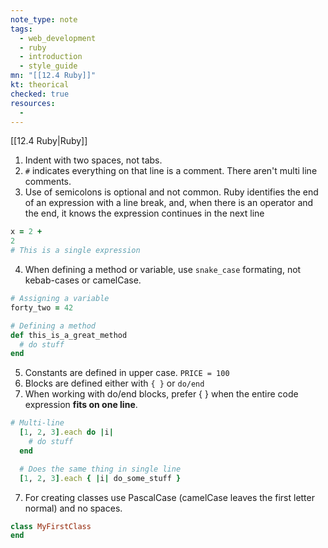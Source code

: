 ```yaml
---
note_type: note
tags:
  - web_development
  - ruby
  - introduction
  - style_guide
mn: "[[12.4 Ruby]]"
kt: theorical
checked: true
resources:
  -
---
```

[[12.4 Ruby|Ruby]]

1. Indent with two spaces, not tabs.
2. `#` indicates everything on that line is a comment. There aren't multi line comments. 
3. Use of semicolons is optional and not common. Ruby identifies the end of an expression with a line break, and, when there is an operator and the end, it knows the expression continues in the next line

```ruby
x = 2 +
2 
# This is a single expression
```

4. When defining a method or variable, use `snake_case` formating, not kebab-cases or camelCase. 

```ruby
# Assigning a variable
forty_two = 42

# Defining a method
def this_is_a_great_method
  # do stuff
end
```

5. Constants are defined in upper case. `PRICE = 100`
6. Blocks are defined either with `{ }` or `do/end`
7. When working with do/end blocks, prefer { } when the entire code expression **fits on one line**.

```ruby
# Multi-line
  [1, 2, 3].each do |i|
    # do stuff
  end

  # Does the same thing in single line
  [1, 2, 3].each { |i| do_some_stuff }
```

7. For creating classes use PascalCase (camelCase leaves the first letter normal) and no spaces. 

```ruby
class MyFirstClass
end
```

